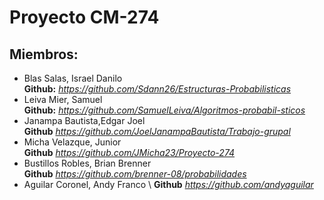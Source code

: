 
# Proyecto CM-274 #

## Miembros: ##

* Blas Salas, Israel Danilo  
  **Github:** *https://github.com/Sdann26/Estructuras-Probabilisticas*  
* Leiva Mier, Samuel  
  **Github:** *https://github.com/SamuelLeiva/Algoritmos-probabil-sticos*  
* Janampa Bautista,Edgar Joel  
  **Github** *https://github.com/JoelJanampaBautista/Trabajo-grupal*  
* Micha Velazque, Junior  
  **Github** *https://github.com/JMicha23/Proyecto-274*  
* Bustillos Robles, Brian Brenner  
  **Github** *https://github.com/brenner-08/probabilidades* 
* Aguilar Coronel, Andy Franco \\
  **Github** *https://github.com/andyaguilar*
